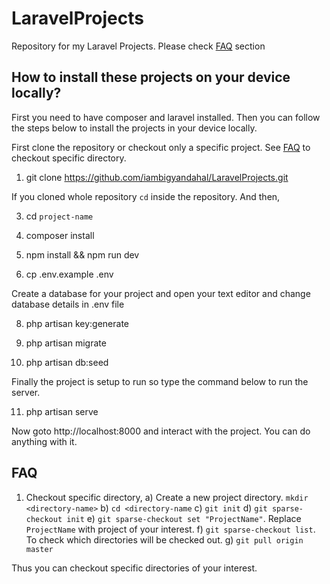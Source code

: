 # LaravelProjects
Repository for my Laravel Projects. Please check [FAQ](#faq) section

## How to install these projects on your device locally?

First you need to have composer and laravel installed. Then you can follow the steps below to install the projects in your device locally.

First clone the repository or checkout only a specific project. See [FAQ](#faq) to checkout specific directory.

1) git clone https://github.com/iambigyandahal/LaravelProjects.git

If you cloned whole repository `cd` inside the repository. And then,

3) cd `project-name`

4) composer install

5) npm install && npm run dev

6) cp .env.example .env

Create a database for your project and open your text editor and change database details in .env file

8) php artisan key:generate

9) php artisan migrate

10) php artisan db:seed

Finally the project is setup to run so type the command below to run the server.

11) php artisan serve

Now goto http://localhost:8000 and interact with the project. You can do anything with it.

## FAQ
1) Checkout specific directory,
	a) Create a new project directory. `mkdir <directory-name>`
	b) `cd <directory-name`
	c) `git init`
	d) `git sparse-checkout init`
	e) `git sparse-checkout set "ProjectName"`. Replace `ProjectName` with project of your interest.
	f) `git sparse-checkout list`. To check which directories will be checked out.
	g) `git pull origin master`

Thus you can checkout specific directories of your interest.
